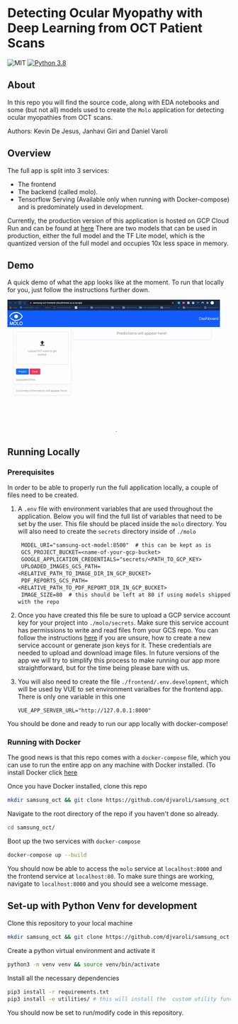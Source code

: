 # Detecting Ocular Myopathy with Deep Learning from OCT Patient Scans

![MIT](https://img.shields.io/github/license/djvaroli/samsung_oct)
[![Python 3.8](https://img.shields.io/badge/python-3.8-blue.svg)](https://www.python.org/downloads/release/python-380/)


## About
In this repo you will find the source code, along with EDA notebooks and some (but not all) models used to create the `Molo` application for detecting ocular myopathies from OCT scans.

Authors: Kevin De Jesus, Janhavi Giri and Daniel Varoli

## Overview
The full app is split into 3 services:

* The frontend
* The backend (called molo). 
* Tensorflow Serving (Available only when running with Docker-compose) and is predominately used in development.

Currently, the production version of this application is hosted on GCP Cloud Run and can be found at [here](https://samsung-oct-frontend-ckxu3m5cka-uc.a.run.app/)
There are two models that can be used in production, either the full model and the TF Lite model, which is the quantized
version of the full model and occupies 10x less space in memory.

## Demo
A quick demo of what the app looks like at the moment. To run that locally for you, just follow the instructions
further down.

![MOLO Demo](.github/readme-assets/demo.gif)

## Running Locally

### Prerequisites

In order to be able to properly run the full application locally, a couple of files need to be created.

1) A `.env` file with environment variables that are used throughout the application. Below you will find 
the full list of variables that need to be set by the user. This file should be placed inside the `molo` directory. You
   will also need to create the `secrets` directory inside of `./molo`
   ```text
    MODEL_URI="samsung-oct-model:8500"  # this can be kept as is
    GCS_PROJECT_BUCKET=<name-of-your-gcp-bucket>
    GOOGLE_APPLICATION_CREDENTIALS="secrets/<PATH_TO_GCP_KEY>  
    UPLOADED_IMAGES_GCS_PATH=<RELATIVE_PATH_TO_IMAGE_DIR_IN_GCP_BUCKET>
    PDF_REPORTS_GCS_PATH=<RELATIVE_PATH_TO_PDF_REPORT_DIR_IN_GCP_BUCKET>
    IMAGE_SIZE=80  # this should be left at 80 if using models shipped with the repo
    ```

2) Once you have created this file be sure to upload a GCP service account key for your project into `./molo/secrets`. Make sure 
this service account has permissions to write and read files from your GCS repo. You can follow the 
   instructions [here](https://cloud.google.com/iam/docs/creating-managing-service-accounts) if you are unsure, how 
   to create a new service account or generate json keys for it. These credentials are needed to upload and download 
   image files. In future versions of the app we will try to simplify this process to make running our app 
   more straightforward, but for the time being please bare with us.
   

3) You will also need to create the file `./frontend/.env.development`, which will be used by VUE
to set environment varialbes for the frontend app. There is only one variable in this one
    ```text
    VUE_APP_SERVER_URL="http://127.0.0.1:8000"
    ```

You should be done and ready to run our app locally with docker-compose!

### Running with Docker

The good news is that this repo comes with a `docker-compose` file, which you can use to run the entire app on any machine with Docker installed.
(To install Docker click [here](https://docs.docker.com/get-docker/)

Once you have Docker installed, clone this repo 

```bash
mkdir samsung_oct && git clone https://github.com/djvaroli/samsung_oct.git samsung_oct/
```

Navigate to the root directory of the repo if you haven't done so already. 

```bash
cd samsung_oct/
```

Boot up the two services with `docker-compose`
```bash
docker-compose up --build
```

You should now be able to access the `molo` service at `localhost:8000` and the frontend service at `localhost:80`. 
To make sure things are working, navigate to `localhost:8000` and you should see a welcome message.

## Set-up with Python Venv for development
Clone this repository to your local machine
```bash
mkdir samsung_oct && git clone https://github.com/djvaroli/samsung_oct.git samsung_oct/
```

Create a python virtual environment and activate it
```bash
python3 -m venv venv && source venv/bin/activate
```

Install all the necessary dependencies
```bash
pip3 install -r requirements.txt
pip3 install -e utilities/ # this will install the  custom utility functions
```

You should now be set to run/modify code in this repository. 
